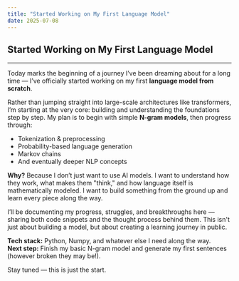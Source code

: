 ```yaml
---
title: "Started Working on My First Language Model"
date: 2025-07-08
---
```


<h2>Started Working on My First Language Model</h2>
<hr>

<p>Today marks the beginning of a journey I’ve been dreaming about for a long time — I’ve officially started working on my first <strong>language model from scratch</strong>.</p>

<p>Rather than jumping straight into large-scale architectures like transformers, I’m starting at the very core: building and understanding the foundations step by step. My plan is to begin with simple <strong>N-gram models</strong>, then progress through:</p>

<ul>
  <li>Tokenization & preprocessing</li>
  <li>Probability-based language generation</li>
  <li>Markov chains</li>
  <li>And eventually deeper NLP concepts</li>
</ul>

<p><strong>Why?</strong> Because I don’t just want to use AI models. I want to understand how they work, what makes them "think," and how language itself is mathematically modeled. I want to build something from the ground up and learn every piece along the way.</p>

<p>I’ll be documenting my progress, struggles, and breakthroughs here — sharing both code snippets and the thought process behind them. This isn't just about building a model, but about creating a learning journey in public.</p>

<p><strong>Tech stack:</strong> Python, Numpy, and whatever else I need along the way.<br>
<strong>Next step:</strong> Finish my basic N-gram model and generate my first sentences (however broken they may be!).</p>

<p>Stay tuned — this is just the start.</p>
